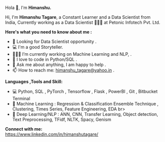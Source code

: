 Hola 👋, I'm <b>Himanshu.</b>

Hi, I'm <b>Himanshu Tagare</b>, a Constant Learner and a Data Scientist from India, Currently working as a Data Scientist 🙍🏽‍♂️ at Petonic Infotech Pvt. Ltd. 


<b>Here's what you need to know about me :</b><br>
     
   - 👀 Looking for Data Scientist opportunity .
   - 💻 I'm a good Storyteller.
   - 👨🏽‍💻 I’m currently working on Machine Learning and NLP, . 
   - 🐍 I love to code in Python/SQL .
   - 💬 Ask me about anything, I am happy to help .
   - 📫 How to reach me: himanshu_tagare@yahoo.in .
    
 <b>Languages ,Tools and Skill:</b><br>
  - 💻 Python, SQL , PyTorch , Tensorflow , Flask , PowerBI , Git , Bitbucket Terminal <br>
  - 💼 Machine Learning :  Regression & Classification Ensemble Technique , Clustering, Times Series, Feature Engineering, EDA  br>
  - 💼 Deep Learning/NLP : ANN, CNN, Transfer Learning, Object detection, Text Preprocessing, TFidf, NLTK, Spacy, Genism<br>
 
<b>Connect with me:</b><br>
https://www.linkedin.com/in/himanshutagare/
